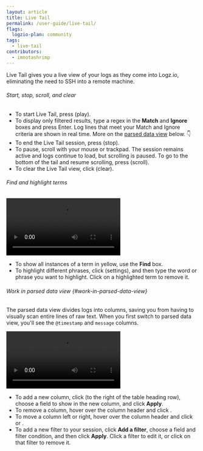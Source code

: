 ```yaml
---
layout: article
title: Live Tail
permalink: /user-guide/live-tail/
flags:
  logzio-plan: community
tags:
  - live-tail
contributors:
  - imnotashrimp
---
```


Live Tail gives you a live view of your logs as they come into Logz.io, eliminating the need to SSH into a remote machine.

###### Start, stop, scroll, and clear

* To start Live Tail, press <i class="li li-play"></i> (play).
* To display only filtered results, type a regex in the **Match** and **Ignore** boxes and press Enter.
  Log lines that meet your Match and Ignore criteria are shown in real time. More on the [parsed data view](#work-in-parsed-data-view) below.&nbsp;👇
* To end the Live Tail session, press <i class="li li-stop"></i> (stop).
* To pause, scroll with your mouse or trackpad.
  The session remains active and logs continue to load, but scrolling is paused.
  To go to the bottom of the tail and resume scrolling, press <i class="li li-scroll"></i> (scroll).
* To clear the Live Tail view, click <i class="li li-clear"></i> (clear).

###### Find and highlight terms

  <video autoplay controls loop class="no-border">
    <source src="{{site.baseurl}}/videos/live-tail/live-tail--highlight-bar.mp4" type="video/mp4" />
  </video>

* To show all instances of a term in yellow, use the **Find** box.
* To highlight different phrases, click <i class="fas fa-ellipsis-h"></i> (settings), and then type the word or phrase you want to highlight.
  Click <i class="li li-x"></i> on a highlighted term to remove it.

###### Work in parsed data view {#work-in-parsed-data-view}

The parsed data view divides logs into columns, saving you from having to visually scan entire lines of raw text.
When you first switch to parsed data view, you'll see the `@timestamp` and `message` columns.

<video autoplay controls loop class="no-border">
  <source src="{{site.baseurl}}/videos/live-tail/live-tail--filters.mp4" type="video/mp4" />
</video>

* To add a new column, click <i class="li li-plus"></i> (to the right of the table heading row), choose a field to show in the new column, and click **Apply**.
* To remove a column, hover over the column header and click <i class="li li-x"></i>.
* To move a column left or right, hover over the column header and click <i class="li li-left-arrow"></i> or <i class="li li-right-arrow"></i>.
* To add a new filter to your session, click **Add a filter**, choose a field and filter condition, and then click **Apply**.
  Click a filter to edit it, or click <i class="li li-x"></i> on that filter to remove it.